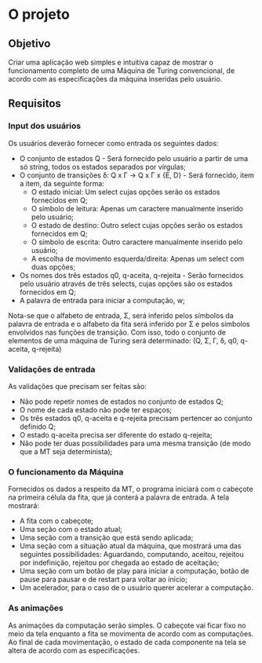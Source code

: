 # O projeto

## Objetivo
Criar uma aplicação web simples e intuitiva capaz de mostrar o funcionamento completo de uma Máquina de Turing convencional, de acordo com as especificações da máquina inseridas pelo usuário.

## Requisitos

### Input dos usuários

Os usuários deverão fornecer como entrada os seguintes dados:

- O conjunto de estados Q - Será fornecido pelo usuário a partir de uma só string, todos os estados separados por vírgulas;
- O conjunto de transições δ: Q x Γ -> Q x Γ x {E, D} - Será fornecido, item a item, da seguinte forma:
  - O estado inicial: Um select cujas opções serão os estados fornecidos em Q;
  - O símbolo de leitura: Apenas um caractere manualmente inserido pelo usuário;
  - O estado de destino: Outro select cujas opções serão os estados fornecidos em Q;
  - O símbolo de escrita: Outro caractere manualmente inserido pelo usuário;
  - A escolha de movimento esquerda/direita: Apenas um select com duas opções;
- Os nomes dos três estados q0, q-aceita, q-rejeita - Serão fornecidos pelo usuário através de três selects, cujas opções são os estados fornecidos em Q;
- A palavra de entrada para iniciar a computação, w;

Nota-se que o alfabeto de entrada, Σ, será inferido pelos símbolos da palavra de entrada e o alfabeto da fita será inferido por Σ e pelos símbolos envolvidos nas funções de transição. Com isso, todo o conjunto de elementos de uma máquina de Turing será determinado: (Q, Σ, Γ, δ, q0, q-aceita, q-rejeita)

### Validações de entrada
As validações que precisam ser feitas são:

- Não pode repetir nomes de estados no conjunto de estados Q;
- O nome de cada estado não pode ter espaços;
- Os três estados q0, q-aceita e q-rejeita precisam pertencer ao conjunto definido Q;
- O estado q-aceita precisa ser diferente do estado q-rejeita;
- Não pode ter duas possibilidades para uma mesma transição (de modo que a MT seja determinista);

### O funcionamento da Máquina

Fornecidos os dados a respeito da MT, o programa iniciará com o cabeçote na primeira célula da fita, que já conterá a palavra de entrada. A tela mostrará:
- A fita com o cabeçote;
- Uma seção com o estado atual;
- Uma seção com a transição que está sendo aplicada;
- Uma seção com a situação atual da máquina, que mostrará uma das seguintes possibilidades: Aguardando, computando, aceitou, rejeitou por indefinição, rejeitou por chegada ao estado de aceitação;
- Uma seção com um botão de play para iniciar a computação, botão de pause para pausar e de restart para voltar ao início;
- Um acelerador, para o caso de o usuário querer acelerar a computação.

### As animações

As animações da computação serão simples. O cabeçote vai ficar fixo no meio da tela enquanto a fita se movimenta de acordo com as computações. Ao final de cada movimentação, o estado de cada componente na tela se altera de acordo com as especificações.

